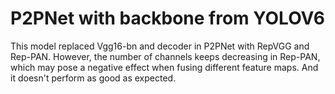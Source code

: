 # P2PNet with backbone from YOLOV6
 This model replaced Vgg16-bn and decoder in P2PNet with RepVGG and Rep-PAN.  However, the number of channels keeps decreasing in Rep-PAN, which may pose a negative effect when fusing different feature maps. And it doesn't perform as good as expected.
